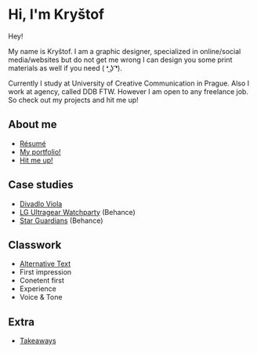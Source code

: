 # Hi, I'm Kryštof

Hey!

My name is Kryštof. I am a graphic designer, specialized in online/social media/websites but do not get me wrong I can design you some print materials as well if you need ( ❛ ͜ʖ ͡❛).

Currently I study at University of Creative Communication in Prague. Also I work at agency, called DDB FTW. However I am open to any freelance job. So check out my projects and hit me up!


## About me

- [Résumé](04-experience/index.md)
- <a href="https://www.behance.net/krystofhenzl/">My portfolio!</a>
- <a href="krystofhenzl@gmail.com/">Hit me up!</a>

## Case studies

- [Divadlo Viola](02-first-impression/case-study.md)
- <a href="https://www.behance.net/gallery/159159849/LG-UltraGear-WatchParty">LG Ultragear Watchparty</a> (Behance)
- <a href="https://www.behance.net/gallery/159476503/Star-Guardians-Event-Experience">Star Guardians</a> (Behance)

## Classwork

- [Alternative Text](01-alternative-text/index.md)
- First impression
- Conetent first
- Experience
- Voice & Tone

## Extra

- [Takeaways](takeaways/index.md)
